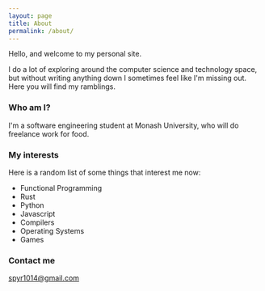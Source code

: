 ```yaml
---
layout: page
title: About
permalink: /about/
---
```


Hello, and welcome to my personal site.

I do a lot of exploring around the computer science and technology space, but without writing anything down I sometimes feel like I'm missing out. Here you will find my ramblings.


### Who am I?
I'm a software engineering student at Monash University, who will do freelance work for food.

### My interests
Here is a random list of some things that interest me now:

- Functional Programming
- Rust
- Python
- Javascript
- Compilers
- Operating Systems
- Games

### Contact me

[spyr1014@gmail.com](mailto:spyr1014@gmail.com)

